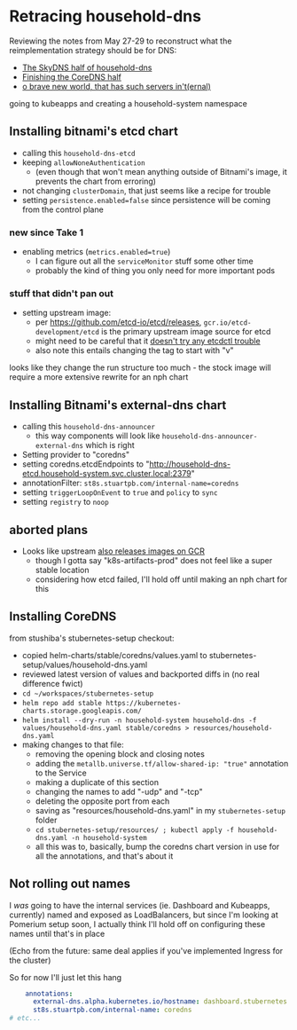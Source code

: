 # Retracing household-dns

Reviewing the notes from May 27-29 to reconstruct what the reimplementation strategy should be for DNS:

- [The SkyDNS half of household-dns](598de530-7e33-44eb-83ce-e15edf3a5405.md)
- [Finishing the CoreDNS half](84be6927-2ff2-461b-9078-86d31e9f3509.md)
- [o brave new world, that has such servers in't(ernal)](62dd6ff2-2f9b-410c-ab05-0c11abcca74b.md)

going to kubeapps and creating a household-system namespace

## Installing bitnami's etcd chart

- calling this `household-dns-etcd`
- keeping `allowNoneAuthentication`
  - (even though that won't mean anything outside of Bitnami's image, it prevents the chart from erroring)
- not changing `clusterDomain`, that just seems like a recipe for trouble
- setting `persistence.enabled=false` since persistence will be coming from the control plane

### new since Take 1

- enabling metrics (`metrics.enabled=true`)
  - I can figure out all the `serviceMonitor` stuff some other time
  - probably the kind of thing you only need for more important pods

### stuff that didn't pan out

- setting upstream image:
  - per https://github.com/etcd-io/etcd/releases, `gcr.io/etcd-development/etcd` is the primary upstream image source for etcd
  - might need to be careful that it [doesn't try any etcdctl trouble](https://github.com/etcd-io/etcd/blob/master/Documentation/op-guide/container.md#docker)
  - also note this entails changing the tag to start with "v"

looks like they change the run structure too much - the stock image will require a more extensive rewrite for an nph chart

## Installing Bitnami's external-dns chart

- calling this `household-dns-announcer`
  - this way components will look like `household-dns-announcer-external-dns` which is right
- Setting provider to "coredns"
- setting coredns.etcdEndpoints to "http://household-dns-etcd.household-system.svc.cluster.local:2379"
- annotationFilter: `st8s.stuartpb.com/internal-name=coredns`
- setting `triggerLoopOnEvent` to `true` and `policy` to `sync`
- setting `registry` to `noop`

## aborted plans

- Looks like upstream [also releases images on GCR](https://github.com/kubernetes-sigs/external-dns/releases)
  - though I gotta say "k8s-artifacts-prod" does not feel like a super stable location
  - considering how etcd failed, I'll hold off until making an nph chart for this

## Installing CoreDNS

from stushiba's stubernetes-setup checkout:

- copied helm-charts/stable/coredns/values.yaml to stubernetes-setup/values/household-dns.yaml
- reviewed latest version of values and backported diffs in (no real difference fwict)
- `cd ~/workspaces/stubernetes-setup`
- `helm repo add stable https://kubernetes-charts.storage.googleapis.com/`
- `helm install --dry-run -n household-system household-dns -f values/household-dns.yaml stable/coredns > resources/household-dns.yaml`
- making changes to that file:
  - removing the opening block and closing notes
  - adding the `metallb.universe.tf/allow-shared-ip: "true"` annotation to the Service
  - making a duplicate of this section
  - changing the names to add "-udp" and "-tcp"
  - deleting the opposite port from each
  - saving as "resources/household-dns.yaml" in my `stubernetes-setup` folder
  - `cd stubernetes-setup/resources/ ; kubectl apply -f household-dns.yaml -n household-system`
  - all this was to, basically, bump the coredns chart version in use for all the annotations, and that's about it

## Not rolling out names

I *was* going to have the internal services (ie. Dashboard and Kubeapps, currently) named and exposed as LoadBalancers, but since I'm looking at Pomerium setup soon, I actually think I'll hold off on configuring these names until that's in place

(Echo from the future: same deal applies if you've implemented Ingress for the cluster)

So for now I'll just let this hang

```yaml
    annotations:
      external-dns.alpha.kubernetes.io/hostname: dashboard.stubernetes.internal
      st8s.stuartpb.com/internal-name: coredns
# etc...
```
